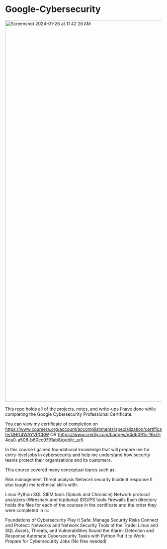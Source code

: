 # Google-Cybersecurity

<img width="1223" alt="Screenshot 2024-01-26 at 11 42 26 AM" src="https://github.com/cwannett/Google-Cybersecurity/assets/148489218/9ea4a029-d7cc-4973-91fa-658fa3dded79">



This repo holds all of the projects, notes, and write-ups I have done while completing the Google Cybersecurity Professional Certificate.

You can view my certificate of completion on https://www.coursera.org/account/accomplishments/specialization/certificate/QHG4WAYVPCBW OR (https://www.credly.com/badges/e4db091c-16c0-4ea0-a508-b60cc9791ab8/public_url)

In this course I gained foundational knowledge that will prepare me for entry-level jobs in cybersecurity and help me understand how security teams protect their organizations and its customers.

This course covered many conceptual topics such as:

Risk management
Threat analysis
Network security
Incident response
It also taught me technical skills with:

Linux
Python
SQL
SIEM tools (Splunk and Chronicle)
Network protocol analyzers (Wireshark and tcpdump)
IDS/IPS tools
Firewalls
Each directory holds the files for each of the courses in the certificate and the order they were completed in is:

Foundations of Cybersecurity
Play It Safe: Manage Security Risks
Connect and Protect: Networks and Network Security
Tools of the Trade: Linux and SQL
Assets, Threats, and Vulnerabilities
Sound the Alarm: Detection and Response
Automate Cybersecurity Tasks with Python
Put It to Work: Prepare for Cybersecurity Jobs (No files needed)
